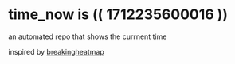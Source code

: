 # time_now is (( 1712235600016 ))

an automated repo that shows the currnent time

inspired by [breakingheatmap](https://github.com/breakingheatmap/breakingheatmap)